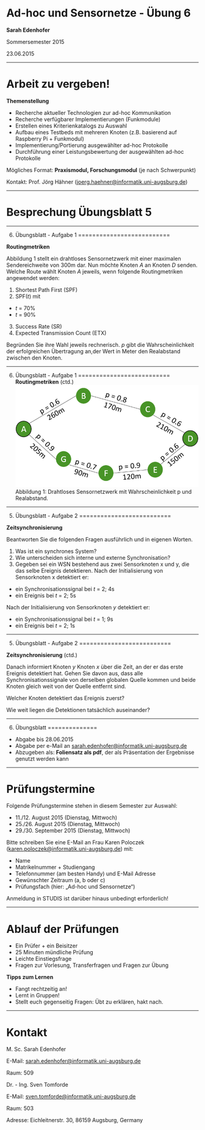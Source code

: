 # Ad-hoc und Sensornetze - Übung 6


**Sarah Edenhofer**


Sommersemester 2015

23.06.2015

---
Arbeit zu vergeben!
==================

**Themenstellung**

- Recherche aktueller Technologien zur ad-hoc Kommunikation
- Recherche verfügbarer Implementierungen (Funkmodule)
- Erstellen eines Kriterienkatalogs zu Auswahl
- Aufbau eines Testbeds mit mehreren Knoten (z.B. basierend auf Raspberry Pi + Funkmodul)
- Implementierung/Portierung ausgewählter ad-hoc Protokolle
- Durchführung einer Leistungsbewertung der ausgewählten ad-hoc Protokolle

Mögliches Format: **Praxismodul, Forschungsmodul** (je nach Schwerpunkt)

Kontakt: Prof. Jörg Hähner ([joerg.haehner@informatik.uni-augsburg.de](mailto:joerg.haehner@informatik.uni-augsburg.de "joerg.haehner@informatik.uni-augsburg.de"))

---

# Besprechung Übungsblatt 5

---



6. Übungsblatt - Aufgabe 1
==========================

**Routingmetriken**

Abbildung 1 stellt ein drahtloses Sensornetzwerk mit einer maximalen Sendereichweite von 300m dar. Nun möchte Knoten *A* an Knoten *D* senden. Welche Route wählt Knoten *A* jeweils, wenn folgende Routingmetriken
angewendet werden:

1. Shortest Path First (SPF)
2. SPF(*t*) mit
 - *t* = 70%
 - *t* = 90%
3. Success Rate (SR)
4. Expected Transmission Count (ETX)

Begründen Sie ihre Wahl jeweils rechnerisch. *p* gibt die Wahrscheinlichkeit der erfolgreichen Übertragung an,der Wert in Meter den Realabstand zwischen den Knoten.

---

6. Übungsblatt - Aufgabe 1
==========================
**Routingmetriken** (ctd.)
![test](assets/sensornetzwerkUebung6A1.png)
Abbildung 1: Drahtloses Sensornetzwerk mit Wahrscheinlichkeit p und Realabstand.

---

5. Übungsblatt - Aufgabe 2
==========================

**Zeitsynchronisierung**

Beantworten Sie die folgenden Fragen ausführlich und in eigenen Worten.

1. Was ist ein synchrones System?
2. Wie unterscheiden sich interne und externe Synchronisation?
3. Gegeben sei ein WSN bestehend aus zwei Sensorknoten x und y, die das selbe Ereignis detektieren. Nach der Initialisierung von Sensorknoten x detektiert er:

 - ein Synchronisationssignal bei *t* = 2; 4s
 - ein Ereignis bei *t* = 2; 5s
    
 Nach der Initialisierung von Sensorknoten *y* detektiert er:

   - ein Synchronisationssignal bei *t* = 1; 9s
   - ein Ereignis bei *t* = 2; 1s
    


---
5. Übungsblatt - Aufgabe 2
==========================

**Zeitsynchronisierung** (ctd.)

Danach informiert Knoten *y* Knoten *x* über die Zeit, an der er das erste Ereignis detektiert hat. Gehen Sie davon aus, dass alle Synchronisationssignale von derselben globalen Quelle kommen und beide Knoten gleich weit von der Quelle entfernt sind.

Welcher Knoten detektiert das Ereignis zuerst?

Wie weit liegen die Detektionen tatsächlich auseinander?

---


6. Übungsblatt
==============

- Abgabe bis 28.06.2015
- Abgabe per e-Mail an [sarah.edenhofer@informatik.uni-augsburg.de](mailto:sarah.edenhofer@informatik.uni-augsburg.de "sarah.edenhofer@informatik.uni-augsburg.de")
- Abzugeben als: 
  **Foliensatz als pdf**, der als Präsentation der Ergebnisse genutzt werden kann
  
---
Prüfungstermine
==================

Folgende Prüfungstermine stehen in diesem Semester zur Auswahl:

- 11./12. August 2015 (Dienstag, Mittwoch)
- 25./26. August 2015 (Dienstag, Mittwoch)
- 29./30. September 2015 (Dienstag, Mittwoch)

Bitte schreiben Sie eine E-Mail an Frau Karen Poloczek ([karen.poloczek@informatik.uni-augsburg.de](mailto:karen.poloczek@informatik.uni-augsburg.de "karen.poloczek@informatik.uni-augsburg.de")) mit:

- Name
- Matrikelnummer + Studiengang
- Telefonnummer (am besten Handy) und E-Mail Adresse
- Gewünschter Zeitraum (a, b oder c)
- Prüfungsfach (hier: „Ad-hoc und Sensornetze“)

Anmeldung in STUDIS ist darüber hinaus unbedingt erforderlich!

---

Ablauf der Prüfungen
===================

- Ein Prüfer + ein Beisitzer
- 25 Minuten mündliche Prüfung
- Leichte Einstiegsfrage
- Fragen zur Vorlesung, Transferfragen und Fragen zur Übung

**Tipps zum Lernen**

- Fangt rechtzeitig an!
- Lernt in Gruppen!
- Stellt euch gegenseitig Fragen: Übt zu erklären, hakt nach.


---


Kontakt
=======

M. Sc. Sarah Edenhofer 

E-Mail: [sarah.edenhofer@informatik.uni-augsburg.de](mailto:sarah.edenhofer@informatik.uni-augsburg.de)

Raum: 509



Dr. - Ing. Sven Tomforde

E-Mail: [sven.tomforde@informatik.uni-augsburg.de](mailto:sven.tomforde@informatik.uni-augsburg.de)

Raum: 503



Adresse: Eichleitnerstr. 30, 86159 Augsburg, Germany


